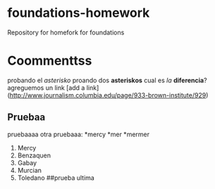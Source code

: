 # foundations-homework
Repository for homefork for foundations
# Coommenttss
probando el *asterisko*
proando dos **asteriskos**
cual es *la* **diferencia**?
agreguemos un link [add a link] (http://www.journalism.columbia.edu/page/933-brown-institute/929)
## Pruebaa
pruebaaaa
otra pruebaaa:
*mercy
*mer
*mermer

1. Mercy
2. Benzaquen
3. Gabay
4. Murcian
5. Toledano
##prueba ultima
